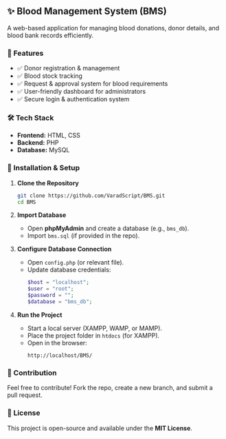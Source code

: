 ## ✨ Blood Management System (BMS)
A web-based application for managing blood donations, donor details, and blood bank records efficiently.

### 📀 Features
- ✅ Donor registration & management  
- ✅ Blood stock tracking  
- ✅ Request & approval system for blood requirements  
- ✅ User-friendly dashboard for administrators  
- ✅ Secure login & authentication system  

### 🛠️ Tech Stack
- **Frontend:** HTML, CSS  
- **Backend:** PHP  
- **Database:** MySQL  

### 🚀 Installation & Setup
1. **Clone the Repository**  
   ```bash
   git clone https://github.com/VaradScript/BMS.git
   cd BMS
   ```
2. **Import Database**  
   - Open **phpMyAdmin** and create a database (e.g., `bms_db`).  
   - Import `bms.sql` (if provided in the repo).  

3. **Configure Database Connection**  
   - Open `config.php` (or relevant file).  
   - Update database credentials:
     ```php
     $host = "localhost";
     $user = "root";
     $password = "";
     $database = "bms_db";
     ```

4. **Run the Project**  
   - Start a local server (XAMPP, WAMP, or MAMP).  
   - Place the project folder in `htdocs` (for XAMPP).  
   - Open in the browser:  
     ```
     http://localhost/BMS/
     ```

  

### 🤝 Contribution
Feel free to contribute! Fork the repo, create a new branch, and submit a pull request.  

### 📝 License
This project is open-source and available under the **MIT License**.
